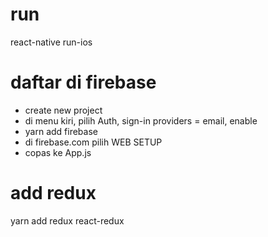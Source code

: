 # run

react-native run-ios

# daftar di firebase

- create new project
- di menu kiri, pilih Auth, sign-in providers = email, enable
- yarn add firebase
- di firebase.com pilih WEB SETUP
- copas ke App.js

# add redux

yarn add redux react-redux
